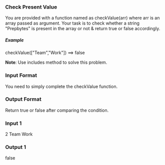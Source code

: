 ### Check Present Value

You are provided with a function named as checkValue(arr) where arr is an array passed as argument.
Your task is to check whether a string "Prepbytes" is present in the array or not & return true or false accordingly.

##### Example
checkValue(["Team","Work"]) ==> false

**Note**: Use includes method to solve this problem.


### Input Format
You need to simply complete the checkValue function.

### Output Format
Return true or false after comparing the condition.

### Input 1
2
Team Work

### Output 1
false